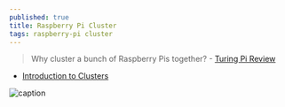 ```yaml
---
published: true
title: Raspberry Pi Cluster
tags: raspberry-pi cluster
---
```

> Why cluster a bunch of Raspberry Pis together? - [Turing Pi Review](https://www.jeffgeerling.com/blog/2020/raspberry-pi-cluster-episode-6-turing-pi-review)

- [Introduction to Clusters](https://www.jeffgeerling.com/blog/2020/raspberry-pi-cluster-episode-1-introduction-clusters)

![caption](https://www.jeffgeerling.com/sites/default/files/images/dramble-version-4-poe.jpeg)
